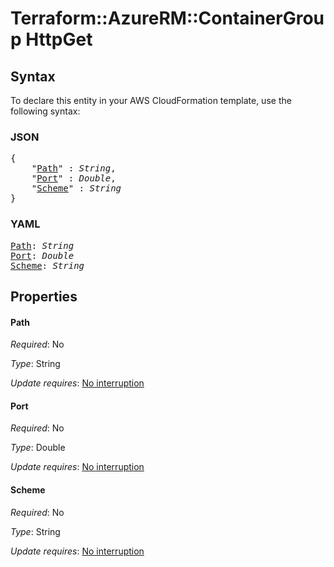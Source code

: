 # Terraform::AzureRM::ContainerGroup HttpGet

## Syntax

To declare this entity in your AWS CloudFormation template, use the following syntax:

### JSON

<pre>
{
    "<a href="#path" title="Path">Path</a>" : <i>String</i>,
    "<a href="#port" title="Port">Port</a>" : <i>Double</i>,
    "<a href="#scheme" title="Scheme">Scheme</a>" : <i>String</i>
}
</pre>

### YAML

<pre>
<a href="#path" title="Path">Path</a>: <i>String</i>
<a href="#port" title="Port">Port</a>: <i>Double</i>
<a href="#scheme" title="Scheme">Scheme</a>: <i>String</i>
</pre>

## Properties

#### Path

_Required_: No

_Type_: String

_Update requires_: [No interruption](https://docs.aws.amazon.com/AWSCloudFormation/latest/UserGuide/using-cfn-updating-stacks-update-behaviors.html#update-no-interrupt)

#### Port

_Required_: No

_Type_: Double

_Update requires_: [No interruption](https://docs.aws.amazon.com/AWSCloudFormation/latest/UserGuide/using-cfn-updating-stacks-update-behaviors.html#update-no-interrupt)

#### Scheme

_Required_: No

_Type_: String

_Update requires_: [No interruption](https://docs.aws.amazon.com/AWSCloudFormation/latest/UserGuide/using-cfn-updating-stacks-update-behaviors.html#update-no-interrupt)

